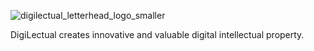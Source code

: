 ![digilectual_letterhead_logo_smaller](https://github.com/digil12/digil12/assets/49650314/b5d356ed-e923-43ca-9000-bb873d85704f)

DigiLectual creates innovative and valuable digital intellectual property.


<!--
**digil12/digil12** is a ✨ _special_ ✨ repository because its `README.md` (this file) appears on your GitHub profile.

Here are some ideas to get you started:

- 🔭 I’m currently working on ...
- 🌱 I’m currently learning ...
- 👯 I’m looking to collaborate on ...
- 🤔 I’m looking for help with ...
- 💬 Ask me about ...
- 📫 How to reach me: ...
- 😄 Pronouns: ...
- ⚡ Fun fact: ...
-->
